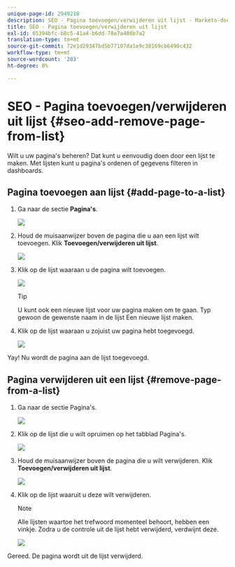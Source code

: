 ```yaml
---
unique-page-id: 2949218
description: SEO - Pagina toevoegen/verwijderen uit lijst - Marketo-documenten - Productdocumentatie
title: SEO - Pagina toevoegen/verwijderen uit lijst
exl-id: 05394bfc-b8c5-41a4-b6dd-78e7a408b7a2
translation-type: tm+mt
source-git-commit: 72e1d29347bd5b77107da1e9c30169cb6490c432
workflow-type: tm+mt
source-wordcount: '203'
ht-degree: 0%

---
```


# SEO - Pagina toevoegen/verwijderen uit lijst {#seo-add-remove-page-from-list}

Wilt u uw pagina&#39;s beheren? Dat kunt u eenvoudig doen door een lijst te maken. Met lijsten kunt u pagina&#39;s ordenen of gegevens filteren in dashboards.

## Pagina toevoegen aan lijst {#add-page-to-a-list}

1. Ga naar de sectie **Pagina&#39;s**.

   ![](assets/image2014-9-18-13-3a2-3a49.png)

1. Houd de muisaanwijzer boven de pagina die u aan een lijst wilt toevoegen. Klik **Toevoegen/verwijderen uit lijst**.

   ![](assets/image2014-9-18-13-3a2-3a53.png)

1. Klik op de lijst waaraan u de pagina wilt toevoegen.

   ![](assets/image2014-9-18-13-3a3-3a13.png)

   >[!TIP]
   >
   >U kunt ook een nieuwe lijst voor uw pagina maken om te gaan. Typ gewoon de gewenste naam in de lijst Een nieuwe lijst maken.

1. Klik op de lijst waaraan u zojuist uw pagina hebt toegevoegd.

   ![](assets/image2014-9-18-13-3a3-3a40.png)

Yay! Nu wordt de pagina aan de lijst toegevoegd.

## Pagina verwijderen uit een lijst {#remove-page-from-a-list}

1. Ga naar de sectie Pagina&#39;s.

   ![](assets/image2014-9-18-13-3a3-3a45.png)

1. Klik op de lijst die u wilt opruimen op het tabblad Pagina&#39;s.

   ![](assets/image2014-9-18-13-3a3-3a59.png)

1. Houd de muisaanwijzer boven de pagina die u wilt verwijderen. Klik **Toevoegen/verwijderen uit lijst**.

   ![](assets/image2014-9-18-13-3a4-3a3.png)

1. Klik op de lijst waaruit u deze wilt verwijderen.

   >[!NOTE]
   >
   >Alle lijsten waartoe het trefwoord momenteel behoort, hebben een vinkje. Zodra u de controle uit de lijst hebt verwijderd, verdwijnt deze.

   ![](assets/image2014-9-18-13-3a5-3a40.png)

Gereed. De pagina wordt uit de lijst verwijderd.
